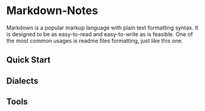 # Markdown-Notes
Markdown is a popular markup language with plain text formatting syntax. It is designed to be as easy-to-read and easy-to-write as is feasible. One of the most common usages is readme files formatting, just like this one. 
## Quick Start
## Dialects
## Tools
